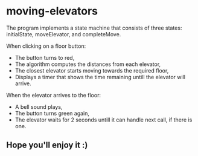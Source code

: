 # moving-elevators

The program implements a state machine that consists of three states: initialState, moveElevator, and completeMove.

When clicking on a floor button:
* The button turns to red,
* The algorithm computes the distances from each elevator,
* The closest elevator starts moving towards the required floor,
* Displays a timer that shows the time remaining untill the elevator will arrive.

When the elevator arrives to the floor:
* A bell sound plays,
* The button turns green again,
* The elevator waits for 2 seconds untill it can handle next call, if there is one.

## Hope you'll enjoy it :)
